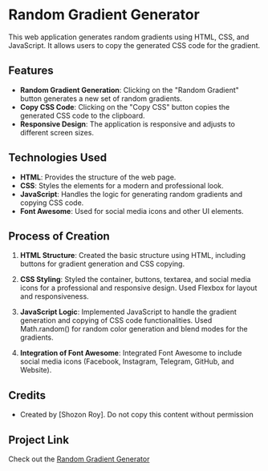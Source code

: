# Random Gradient Generator

This web application generates random gradients using HTML, CSS, and JavaScript. It allows users to copy the generated CSS code for the gradient.

## Features

- **Random Gradient Generation**: Clicking on the "Random Gradient" button generates a new set of random gradients.
- **Copy CSS Code**: Clicking on the "Copy CSS" button copies the generated CSS code to the clipboard.
- **Responsive Design**: The application is responsive and adjusts to different screen sizes.

## Technologies Used

- **HTML**: Provides the structure of the web page.
- **CSS**: Styles the elements for a modern and professional look.
- **JavaScript**: Handles the logic for generating random gradients and copying CSS code.
- **Font Awesome**: Used for social media icons and other UI elements.

## Process of Creation

1. **HTML Structure**: Created the basic structure using HTML, including buttons for gradient generation and CSS copying.
   
2. **CSS Styling**: Styled the container, buttons, textarea, and social media icons for a professional and responsive design. Used Flexbox for layout and responsiveness.
   
3. **JavaScript Logic**: Implemented JavaScript to handle the gradient generation and copying of CSS code functionalities. Used Math.random() for random color generation and blend modes for the gradients.
   
4. **Integration of Font Awesome**: Integrated Font Awesome to include social media icons (Facebook, Instagram, Telegram, GitHub, and Website).


## Credits
- Created by [Shozon Roy].   Do not copy this content without permission

## Project Link 
Check out the [Random Gradient Generator](https://shozon-roy.github.io/Random-Gradient-Generator/)
